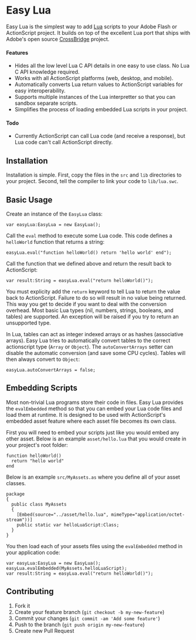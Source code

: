 # Easy Lua

Easy Lua is the simplest way to add [Lua](http://www.lua.org/) scripts to your Adobe Flash or ActionScript project.
It builds on top of the excellent Lua port that ships with Adobe's open source [CrossBridge](https://github.com/adobe-flash/crossbridge) project.

#### Features

- Hides all the low level Lua C API details in one easy to use class.  No Lua C API knowledge required.
- Works with all ActionScript platforms (web, desktop, and mobile).
- Automatically converts Lua return values to ActionScript variables for easy interoperability.
- Supports multiple instances of the Lua interpretter so that you can sandbox separate scripts.
- Simplifies the process of loading embedded Lua scripts in your project.

#### Todo

- Currently ActionScript can call Lua code (and receive a response), but Lua code can't call ActionScript directly.

## Installation

Installation is simple.
First, copy the files in the `src` and `lib` directories to your project.
Second, tell the compiler to link your code to `lib/lua.swc`.

## Basic Usage

Create an instance of the `EasyLua` class:

    var easyLua:EasyLua = new EasyLua();

Call the `eval` method to execute some Lua code.  This code defines a `helloWorld` function that returns a string:

    easyLua.eval("function helloWorld() return 'hello world' end");

Call the function that we defined above and return the result back to ActionScript:

    var result:String = easyLua.eval("return helloWorld()");

You must explicity add the `return` keyword to tell Lua to return the value back to ActionScript.
Failure to do so will result in no value being returned.
This way you get to decide if you want to deal with the conversion overhead.
Most basic Lua types (nil, numbers, strings, booleans, and tables) are supported.
An exception will be raised if you try to return an unsupported type.

In Lua, tables can act as integer indexed arrays or as hashes (associative arrays).
Easy Lua tries to automatically convert tables to the correct actionscript type (`Array` or `Object`).
The `autoConvertArrays` setter can disable the automatic conversion (and save some CPU cycles).
Tables will then always convert to `Object`:

    easyLua.autoConvertArrays = false;

## Embedding Scripts

Most non-trivial Lua programs store their code in files.
Easy Lua provides the `evalEmbedded` method so that you can embed your Lua code files and load them at runtime.
It is designed to be used with ActionScript's embedded asset feature where each asset file becomes its own class.

First you will need to embed your scripts just like you would embed any other asset.
Below is an example `asset/hello.lua` that you would create in your project's root folder:

    function helloWorld()
      return "hello world"
    end

Below is an example `src/MyAssets.as` where you define all of your asset classes.

    package
    {
      public class MyAssets
      {
        [Embed(source="../asset/hello.lua", mimeType="application/octet-stream"))]
        public static var helloLuaScript:Class;
      }
    }

You then load each of your assets files using the `evalEmbedded` method in your application code:

    var easyLua:EasyLua = new EasyLua();
    easyLua.evalEmbedded(MyAssets.helloLuaScript);
    var result:String = easyLua.eval("return helloWorld()");

## Contributing

1. Fork it
2. Create your feature branch (`git checkout -b my-new-feature`)
3. Commit your changes (`git commit -am 'Add some feature'`)
4. Push to the branch (`git push origin my-new-feature`)
5. Create new Pull Request
